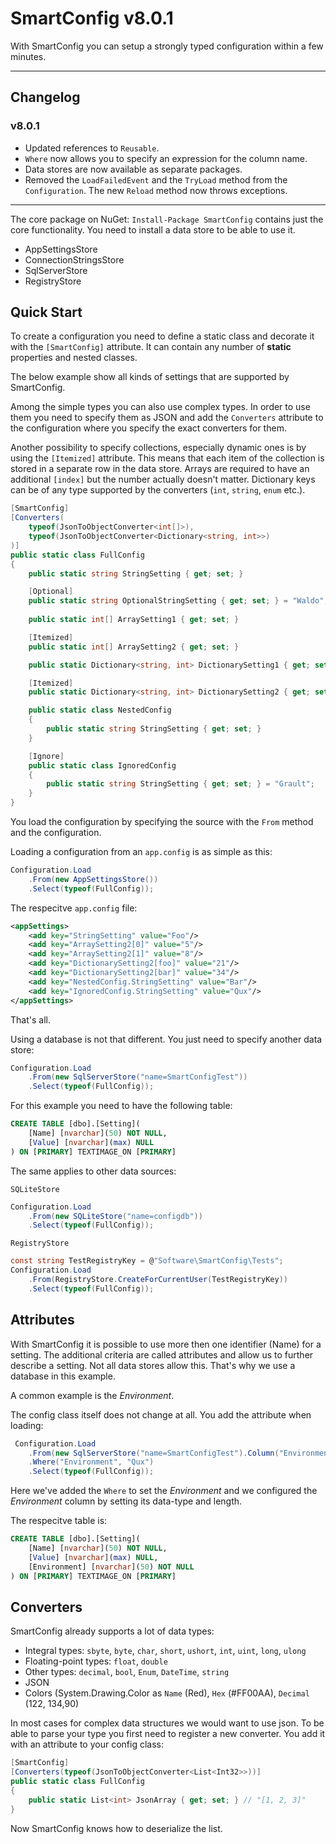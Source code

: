 # SmartConfig v8.0.1

With SmartConfig you can setup a strongly typed configuration within a few minutes.

---

## Changelog

### v8.0.1

- Updated references to `Reusable`.
- `Where` now allows you to specify an expression for the column name.
- Data stores are now available as separate packages.
- Removed the `LoadFailedEvent` and the `TryLoad` method from the `Configuration`. The new `Reload` method now throws exceptions.

---

The core package on NuGet: `Install-Package SmartConfig` contains just the core functionality. You need to install a data store to be able to use it.

- AppSettingsStore
- ConnectionStringsStore
- SqlServerStore
- RegistryStore

## Quick Start

To create a configuration you need to define a static class and decorate it with the `[SmartConfig]` attribute. It can contain any number of **static** properties and nested classes.

The below example show all kinds of settings that are supported by SmartConfig. 

Among the simple types you can also use complex types. In order to use them you need to specify them as JSON and add the `Converters` attribute to the configuration where you specify the exact converters for them.

Another possibility to specify collections, especially dynamic ones is by using the `[Itemized]` attribute. This means that each item of the collection is stored in a separate row in the data store. Arrays are required to have an additional `[index]` but the number actually doesn't matter. Dictionary keys can be of any type supported by the converters (`int`, `string`, `enum` etc.).

```cs
[SmartConfig]
[Converters(
    typeof(JsonToObjectConverter<int[]>),
    typeof(JsonToObjectConverter<Dictionary<string, int>>)
)]
public static class FullConfig
{
    public static string StringSetting { get; set; }

    [Optional]
    public static string OptionalStringSetting { get; set; } = "Waldo";
    
    public static int[] ArraySetting1 { get; set; }

    [Itemized]
    public static int[] ArraySetting2 { get; set; }

    public static Dictionary<string, int> DictionarySetting1 { get; set; }

    [Itemized]
    public static Dictionary<string, int> DictionarySetting2 { get; set; }

    public static class NestedConfig
    {
        public static string StringSetting { get; set; }
    }

    [Ignore]
    public static class IgnoredConfig
    {
        public static string StringSetting { get; set; } = "Grault";
    }
}
```

You load the configuration by specifying the source with the `From` method and the configuration.

Loading a configuration from an `app.config` is as simple as this:

```cs
Configuration.Load
    .From(new AppSettingsStore())
    .Select(typeof(FullConfig));
```

The respecitve `app.config` file:

```xml
<appSettings>
    <add key="StringSetting" value="Foo"/>
    <add key="ArraySetting2[0]" value="5"/>
    <add key="ArraySetting2[1]" value="8"/>
    <add key="DictionarySetting2[foo]" value="21"/>
    <add key="DictionarySetting2[bar]" value="34"/>
    <add key="NestedConfig.StringSetting" value="Bar"/>
    <add key="IgnoredConfig.StringSetting" value="Qux"/>
</appSettings>
```

That's all.

Using a database is not that different. You just need to specify another data store:

```cs
Configuration.Load
    .From(new SqlServerStore("name=SmartConfigTest"))
    .Select(typeof(FullConfig));
```

For this example you need to have the following table:

```sql
CREATE TABLE [dbo].[Setting](
    [Name] [nvarchar](50) NOT NULL,
    [Value] [nvarchar](max) NULL
) ON [PRIMARY] TEXTIMAGE_ON [PRIMARY]
```

The same applies to other data sources:

`SQLiteStore`

```cs
Configuration.Load
    .From(new SQLiteStore("name=configdb"))
    .Select(typeof(FullConfig));
```

`RegistryStore`

```cs
const string TestRegistryKey = @"Software\SmartConfig\Tests";
Configuration.Load
    .From(RegistryStore.CreateForCurrentUser(TestRegistryKey))
    .Select(typeof(FullConfig));
```

## Attributes

With SmartConfig it is possible to use more then one identifier (Name) for a setting. The additional criteria are called attributes and allow us to further describe a setting. Not all data stores allow this. That's why we use a database in this example.

A common example is the _Environment_.

The config class itself does not change at all. You add the attribute when loading:

```cs
 Configuration.Load
    .From(new SqlServerStore("name=SmartConfigTest").Column("Environment", SqlDbType.NVarChar, 200))
    .Where("Environment", "Qux")
    .Select(typeof(FullConfig));
```

Here we've added the `Where` to set the _Environment_ and we configured the _Environment_ column by setting its data-type and length.

The respecitve table is:

```sql
CREATE TABLE [dbo].[Setting](
    [Name] [nvarchar](50) NOT NULL,
    [Value] [nvarchar](max) NULL,
    [Environment] [nvarchar](50) NOT NULL
) ON [PRIMARY] TEXTIMAGE_ON [PRIMARY]
```

## Converters

SmartConfig already supports a lot of data types:

- Integral types: `sbyte`, `byte`, `char`, `short`, `ushort`, `int`, `uint`, `long`, `ulong`
- Floating-point types: `float`, `double`
- Other types: `decimal`, `bool`, `Enum`, `DateTime`, `string`
- JSON
- Colors (System.Drawing.Color as `Name` (Red), `Hex` (#FF00AA), `Decimal` (122, 134,90)

In most cases for complex data structures we would want to use json. To be able to parse your type you first need to register a new converter. You add it with an attribute to your config class:

```cs
[SmartConfig]
[Converters(typeof(JsonToObjectConverter<List<Int32>>))]
public static class FullConfig
{
    public static List<int> JsonArray { get; set; } // "[1, 2, 3]"
}
```

Now SmartConfig knows how to deserialize the list.